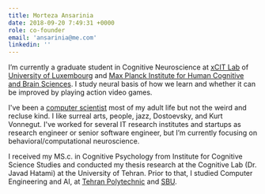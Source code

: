 ```yaml
---
title: Morteza Ansarinia
date: 2018-09-20 7:49:31 +0000
role: co-founder
email: 'ansarinia@me.com'
linkedin: ''
---
```


I’m currently a graduate student in Cognitive Neuroscience at [xCIT Lab](http://xcit.org/) of [University of Luxembourg](https://wwwen.uni.lu/) and [Max Planck Institute for Human Cognitive and Brain Sciences](https://www.mpg.de/149614/kognition_neuro). I study neural basis of how we learn and whether it can be improved by playing action video games.

I've been a <a href="http://github.com/morteza" target="_blank">computer scientist</a> most of my adult life but not the weird and recluse kind. I like surreal arts, people, jazz, Dostoevsky, and Kurt Vonnegut. I've worked for several IT research institutes and startups as research engineer or senior software engineer, but I’m currently focusing on behavioral/computational neuroscience.

I received my MS.c. in Cognitive Psychology from Institute for Cognitive Science Studies and conducted my thesis research at the Cognitive Lab (Dr. Javad Hatami) at the University of Tehran. Prior to that, I studied Computer Engineering and AI, at [Tehran Polytechnic](http://ceit.aut.ac.ir/~ansarinia) and [SBU](http://en.sbu.ac.ir/).
